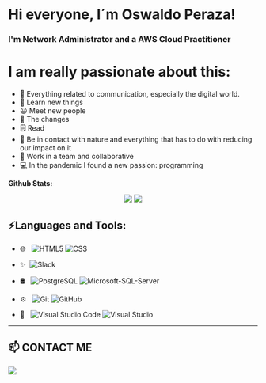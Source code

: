 <!-- <p align='center'>
    <img src='cerebro.png' />
</p> -->

# Hi everyone, I´m Oswaldo Peraza!
### I'm Network Administrator and a AWS Cloud Practitioner 

# I am really passionate about this:
- 💬 Everything related to communication, especially the digital world.
- 🎯 Learn new things
- 😃 Meet new people
- 🚀 The changes
- 🗒 Read
- 🌱 Be in contact with nature and everything that has to do with reducing our impact on it
- 👯 Work in a team and collaborative
- 💻 In the pandemic I found a new passion: programming



**Github Stats:**

<p align="center">

  <img src="https://github-readme-stats.vercel.app/api?username=perazao&hide=stars&show_icons=true&theme=dracula&line_height=32">
  <img src="https://github-readme-stats.vercel.app/api/top-langs/?username=perazao&count_private=true&theme=dracula">

</p>


## ⚡Languages and Tools:

- 🌐 &nbsp;
  ![HTML5](https://img.shields.io/badge/-HTML5-333333?style=flat&logo=HTML5)
  ![CSS](https://img.shields.io/badge/-CSS-333333?style=flat&logo=CSS3&logoColor=1572B6)
  
- ✨&nbsp;
  ![Slack](https://img.shields.io/badge/-Slack-333333?style=flat&logo=Slack)
      
- 🛢 &nbsp;
  ![PostgreSQL](https://img.shields.io/badge/-PostgreSQL-333333?style=flat&logo=PostgreSQL)
  ![Microsoft-SQL-Server](https://img.shields.io/badge/-MicrosoftSQLServer-333333?style=flat&logo=Microsoft-SQL-Server)
  
- ⚙️ &nbsp;
  ![Git](https://img.shields.io/badge/-Git-333333?style=flat&logo=git)
  ![GitHub](https://img.shields.io/badge/-GitHub-333333?style=flat&logo=github)
  
- 🔧 &nbsp;
  ![Visual Studio Code](https://img.shields.io/badge/-Visual%20Studio%20Code-333333?style=flat&logo=visual-studio-code&logoColor=007ACC)
  ![Visual Studio](https://img.shields.io/badge/-VisualStudio-333333?style=flat&logo=Visual-Studio)

___________________________________________

## 📫 CONTACT ME

<a target="_blank" href="mailto:oswaldowperaza@gmail.com"><img src="https://img.shields.io/badge/-Gmail-D14836?style=for-the-badge&logo=Gmail&logoColor=white"></img></a>
